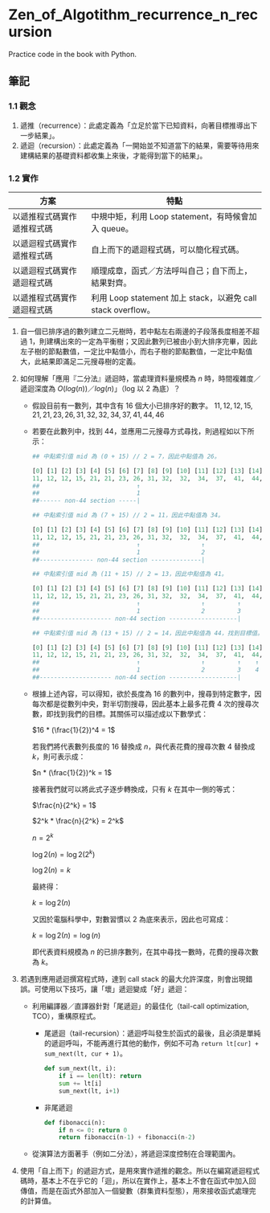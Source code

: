 # Zen_of_Algotithm_recurrence_n_recursion

Practice code in the book with Python.

## 筆記

### 1.1 觀念

1. 遞推（recurrence）：此處定義為「立足於當下已知資料，向著目標推導出下一步結果」。
2. 遞迴（recursion）：此處定義為「一開始並不知道當下的結果，需要等待用來建構結果的基礎資料都收集上來後，才能得到當下的結果」。

### 1.2 實作

| 方案 | 特點 |
| ---- | ---- |
| 以遞推程式碼實作遞推程式碼 | 中規中矩，利用 Loop statement，有時候會加入 queue。|
| 以遞迴程式碼實作遞推程式碼 | 自上而下的遞迴程式碼，可以簡化程式碼。|
| 以遞迴程式碼實作遞迴程式碼 | 順理成章，函式／方法呼叫自己；自下而上，結果對齊。|
| 以遞推程式碼實作遞迴程式碼 | 利用 Loop statement 加上 stack，以避免 call stack overflow。|

1. 自一個已排序過的數列建立二元樹時，若中點左右兩邊的子段落長度相差不超過 $1$，則建構出來的一定為平衡樹；又因此數列已被由小到大排序完畢，因此左子樹的節點數值，一定比中點值小，而右子樹的節點數值，一定比中點值大，此結果即滿足二元搜尋樹的定義。

2. 如何理解「應用『二分法』遞迴時，當處理資料量規模為 $n$ 時，時間複雜度／遞迴深度為 $O(log(n))$／$log(n)$」（log 以 $2$ 為底）？

    * 假設目前有一數列，其中含有 16 個大小已排序好的數字。
        $11, 12, 12, 15, 21, 21, 23, 26, 31, 32, 32, 34, 37, 41, 44, 46$
    * 若要在此數列中，找到 $44$，並應用二元搜尋方式尋找，則過程如以下所示：

        ```Python
        ## 中點索引值 mid 為 (0 + 15) // 2 = 7，因此中點值為 26。

        [0] [1] [2] [3] [4] [5] [6] [7] [8] [9] [10] [11] [12] [13] [14] [15]
        11, 12, 12, 15, 21, 21, 23, 26, 31, 32,  32,  34,  37,  41,  44,  46
        ##                           ↑
        ##                           1
        ##------ non-44 section -----|
        ```

        ```python
        ## 中點索引值 mid 為 (7 + 15) // 2 = 11，因此中點值為 34。

        [0] [1] [2] [3] [4] [5] [6] [7] [8] [9] [10] [11] [12] [13] [14] [15]
        11, 12, 12, 15, 21, 21, 23, 26, 31, 32,  32,  34,  37,  41,  44,  46
        ##                           ↑                 ↑
        ##                           1                 2
        ##--------------- non-44 section --------------|
        ```

        ```python
        ## 中點索引值 mid 為 (11 + 15) // 2 = 13，因此中點值為 41。

        [0] [1] [2] [3] [4] [5] [6] [7] [8] [9] [10] [11] [12] [13] [14] [15]
        11, 12, 12, 15, 21, 21, 23, 26, 31, 32,  32,  34,  37,  41,  44,  46
        ##                           ↑                 ↑         ↑
        ##                           1                 2         3
        ##-------------------- non-44 section -------------------|
        ```

        ```python
        ## 中點索引值 mid 為 (13 + 15) // 2 = 14，因此中點值為 44，找到目標值。

        [0] [1] [2] [3] [4] [5] [6] [7] [8] [9] [10] [11] [12] [13] [14] [15]
        11, 12, 12, 15, 21, 21, 23, 26, 31, 32,  32,  34,  37,  41,  44,  46
        ##                           ↑                 ↑         ↑    ↑   
        ##                           1                 2         3    4
        ##-------------------- non-44 section -------------------|
        ```

    * 根據上述內容，可以得知，欲於長度為 16 的數列中，搜尋到特定數字，因每次都是從數列中央，對半切割搜尋，因此基本上最多花費 4 次的搜尋次數，即找到我們的目標。其關係可以描述成以下數學式：

        $16 * (\frac{1}{2})^4 = 1$

        若我們將代表數列長度的 $16$ 替換成 $n$，與代表花費的搜尋次數 $4$ 替換成 $k$，則可表示成：

        $n * (\frac{1}{2})^k = 1$

        接著我們就可以將此式子逐步轉換成，只有 $k$ 在其中一側的等式：

        $\frac{n}{2^k} = 1$

        $2^k * \frac{n}{2^k} = 2^k$

        $n = 2^k$

        $\log{2}(n) = \log{2}(2^k)$

        $\log{2}(n) = k$

        最終得：

        $k = \log{2}(n)$

        又因於電腦科學中，對數習慣以 2 為底來表示，因此也可寫成：

        $k = \log{2}(n) = \log(n)$

        即代表資料規模為 $n$ 的已排序數列，在其中尋找一數時，花費的搜尋次數為 $k$。

3. 若遇到應用遞迴撰寫程式時，達到 call stack 的最大允許深度，則會出現錯誤。可使用以下技巧，讓「壞」遞迴變成「好」遞迴：
    * 利用編譯器／直譯器針對「尾遞迴」的最佳化（tail-call optimization, TCO），重構原程式。
        * 尾遞迴（tail-recursion）：遞迴呼叫發生於函式的最後，且必須是單純的遞迴呼叫，不能再進行其他的動作，例如不可為 `return lt[cur] + sum_next(lt, cur + 1)`。

            ```python
            def sum_next(lt, i):
                if i == len(lt): return
                sum += lt[i]
                sum_next(lt, i+1)
            ```

        * 非尾遞迴

            ```python
            def fibonacci(n):
                if n <= 0: return 0
                return fibonacci(n-1) + fibonacci(n-2)
            ```

    * 從演算法方面著手（例如二分法），將遞迴深度控制在合理範圍內。

4. 使用「自上而下」的遞迴方式，是用來實作遞推的觀念。所以在編寫遞迴程式碼時，基本上不在乎它的「迴」，所以在實作上，基本上不會在函式中加入回傳值，而是在函式外部加入一個變數（群集資料型態），用來接收函式處理完的計算值。
